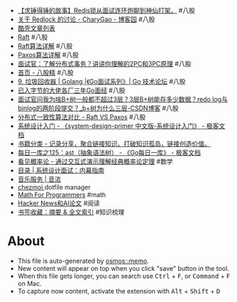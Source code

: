 - [【求锤得锤的故事】Redis锁从面试连环炮聊到神仙打架。](https://mp.weixin.qq.com/s?__biz=Mzg3NjU3NTkwMQ==&mid=2247505097&idx=1&sn=5c03cb769c4458350f4d4a321ad51f5a&source=41#wechat_redirect) #八股
- [关于 Redlock 的讨论 - CharyGao - 博客园](https://www.cnblogs.com/Chary/p/18699565) #八股
- [酷壳文章列表](https://coolshell.org/articles/)
- [Raft](https://thesecretlivesofdata.com/raft/) #八股
- [Raft算法详解](https://zhuanlan.zhihu.com/p/32052223) #八股
- [Paxos算法详解](https://zhuanlan.zhihu.com/p/31780743) #八股
- [面试官：了解分布式事务？讲讲你理解的2PC和3PC原理](https://zhuanlan.zhihu.com/p/91263461) #八股
- [首页 - 八股精](https://www.bagujing.com/) #八股
- [9. 垃圾回收器 | Golang  |《Go面试系列》| Go 技术论坛](https://learnku.com/docs/go-interviews/9-la-ji-hui-shou-qi/16576#712b6b) #八股
- [已入字节的大佬各厂三年Go面经](https://zhuanlan.zhihu.com/p/566599977) #八股
- [面试官问我为啥B+树一般都不超过3层？3层B+树能存多少数据？redo log与binlog的两阶段提交？_b+树为什么三层-CSDN博客](https://blog.csdn.net/NoviceZ/article/details/126960942) #八股
- [分布式一致性算法对比 - Raft VS Paxos](https://zhuanlan.zhihu.com/p/88290363) #八股
- [系统设计入门 - 《system-design-primer 中文版-系统设计入门》 - 极客文档](https://geekdaxue.co/read/system-design-primer-zh_CN/README.md)
- [书籍分类 - 记录分享，聚合链接知识。打破知识孤岛，链接创造价值。](https://geekdaxue.co/)
- [每日一库之125：ast（抽象语法树） - 《Go每日一库》 - 极客文档](https://geekdaxue.co/read/startisan@go-daily-lib/cgudfh)
- [看见概率论 - 通过交互式演示理解经典概率论定理](https://probability.visualized.fun/) #数学
- [目录 | 系统设计面试：内幕指南](https://learning-guide.gitbook.io/system-design-interview/)
- [音乐服务 | 音流](https://music.aqzscn.cn/docs/category/音乐服务)
- [chezmoi ](https://chezmoi.io/) dotfile manager
- [Math For Programmers](https://steve-yegge.blogspot.com/2006/03/math-for-programmers.html) #math
- [Hacker News和AI论文](https://zeli.app/zh) #阅读
- [书签收藏：摘要 & 全文索引](https://nekonull.me/posts/llm_x_bookmark/) #知识梳理

# About

- This file is auto-generated by [osmos::memo](https://github.com/osmoscraft/osmosmemo).
- New content will appear on top when you click "save" button in the tool.
- When this file gets longer, you can search use <kbd>Ctrl</kbd> + <kbd>F</kbd>, or <kbd>Command</kbd> + <kbd>F</kbd> on Mac.
- To capture now content, activate the extension with <kbd>Alt</kbd> + <kbd>Shift</kbd> + <kbd>D</kbd>
